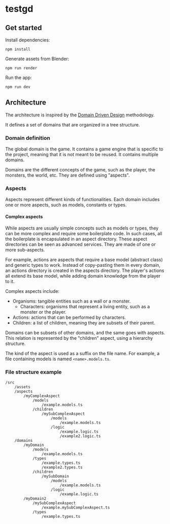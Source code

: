 # testgd

## Get started

Install dependencies:
```
npm install
```

Generate assets from Blender:
```
npm run render
```

Run the app:
```
npm run dev
```

## Architecture

The architecture is inspired by the [Domain Driven Design](https://en.wikipedia.org/wiki/Domain-driven_design) methodology.

It defines a set of domains that are organized in a tree structure.

### Domain definition

The global domain is the game. It contains a game engine that is specific to the project, meaning that it is not meant to be reused. It contains multiple domains.

Domains are the different concepts of the game, such as the player, the monsters, the world, etc. They are defined using "aspects".

### Aspects

Aspects represent different kinds of functionalities. Each domain includes one or more aspects, such as models, constants or types.

#### Complex aspects

While aspects are usually simple concepts such as models or types, they can be more complex and require some boilerplate code. In such cases, all the boilerplate is encapsulated in an aspect directory. These aspect directories can be seen as advanced services. They are made of one or more sub-aspects.

For example, actions are aspects that require a base model (abstract class) and generic types to work. Instead of copy-pasting them in every domain, an actions directory is created in the aspects directory. The player's actions all extend its base model, while adding domain knowledge from the player to it.

Complex aspects include:

- Organisms: tangible entities such as a wall or a monster.
  - Characters: organisms that represent a living entity, such as a monster or the player.
- Actions: actions that can be performed by characters.
- Children: a list of children, meaning they are subsets of their parent.

Domains can be subsets of other domains, and the same goes with aspects. This relation is represented by the "children" aspect, using a hierarchy structure.

The kind of the aspect is used as a suffix on the file name. For example, a file containing models is named `<name>.models.ts`.

### File structure example

```
/src
	/assets
	/aspects
		/myComplexAspect
			/models
				/example.models.ts
			/children
				/mySubComplexAspect
					/models
						/example.models.ts
					/logic
						/example.logic.ts
						/example2.logic.ts
	/domains
		/myDomain
			/models
				/example.models.ts
			/types
				/example.types.ts
				/example2.types.ts
			/children
				/mySubDomain
					/models
						/example.models.ts
					/logic
						/example.logic.ts
		/myDomain2
			/mySubComplexAspect
				/example.mySubComplexAspect.ts
			/types
				/example.types.ts
```